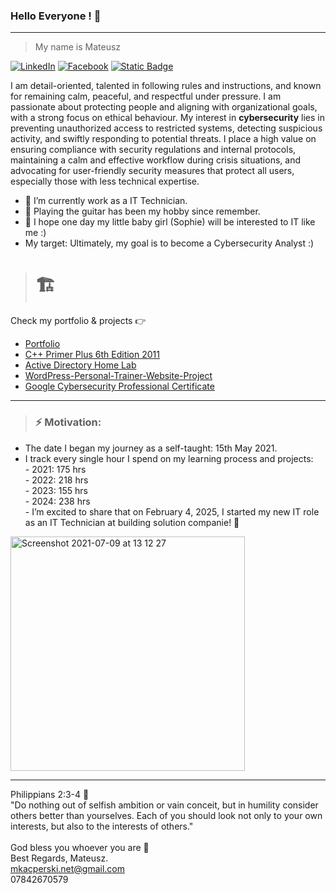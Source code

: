 ### Hello Everyone !  👋

_______________________________________________________________________________________________________________

> My name is Mateusz

[![LinkedIn](https://img.shields.io/badge/linkedin-%230077B5.svg?style=for-the-badge&logo=linkedin&logoColor=white)](https://www.linkedin.com/in/mateusz-adam-kacperski-070847201/) <a href="https://www.facebook.com/profile.php?id=61553585846873" target="_blank"><img src="https://img.shields.io/badge/Facebook-1877F2?style=for-the-badge&logo=facebook&logoColor=white" alt="Facebook"></a> [![Static Badge](https://img.shields.io/badge/kacperski.net-gray?style=for-the-badge&logo=web&labelColor=blue&link=www.kacperski.net)](https://www.kacperski.net/)





I am detail-oriented, talented in following rules and instructions, and known for remaining calm, peaceful, and respectful under pressure. I am passionate about protecting people and aligning with organizational goals, with a strong focus on ethical behaviour. My interest in **cybersecurity** lies in preventing unauthorized access to restricted systems, detecting suspicious activity, and swiftly responding to potential threats. I place a high value on ensuring compliance with security regulations and internal protocols, maintaining a calm and effective workflow during crisis situations, and advocating for user-friendly security measures that protect all users, especially those with less technical expertise.

- :bust_in_silhouette: I’m currently work as a IT Technician.
- :guitar: Playing the guitar has been my hobby since remember.
- :footprints: I hope one day my little baby girl (Sophie) will be interested to IT like me :)
- My target: Ultimately, my goal is to become a Cybersecurity Analyst :)


> # :building_construction:
Check my portfolio & projects :point_right:

* [Portfolio](https://www.kacperski.net/)
* [C++ Primer Plus 6th Edition 2011](https://github.com/Oureyelet/Xcode-C-Plus-Plus-Primer-Plus-Sixth-Sdition-Developers-Library-S-Prata-)
* [Active Directory Home Lab](https://github.com/Oureyelet/Active-Directory-Home-Lab-Project)
* [WordPress-Personal-Trainer-Website-Project](https://github.com/Oureyelet/WordPress-Personal-Trainer-Website/tree/main)
* [Google Cybersecurity Professional Certificate](https://github.com/Oureyelet/Google-Cybersecurity-Professional-Certificate)

_______________________________________________________________________________________________________________
 
> ###  __⚡    Motivation:__ 
- The date I began my journey as a self-taught: 15th May 2021.
- I track every single hour I spend on my learning process and projects:          
                - 2021:    175 hrs <br />
                - 2022:    218 hrs <br />
                - 2023:    155 hrs <br />
                - 2024:    238 hrs <br />
                - I’m excited to share that on February 4, 2025, I started my new IT role as an IT Technician at building solution companie! 🎉
                                
<img width="375" alt="Screenshot 2021-07-09 at 13 12 27" src="https://github.com/Oureyelet/Oureyelet/assets/69697624/fbdbf26e-09f8-4e73-a89d-3406dabc2580">

_____________________________________________________
Philippians 2:3-4 :open_book:<br />
"Do nothing out of selfish ambition or vain conceit, but in humility consider others better than yourselves. Each of you should look not only to your own interests, but also to the interests of others."<br /><br />
God bless you whoever you are :rainbow: <br />
Best Regards, Mateusz. <br />
mkacperski.net@gmail.com <br />
07842670579
